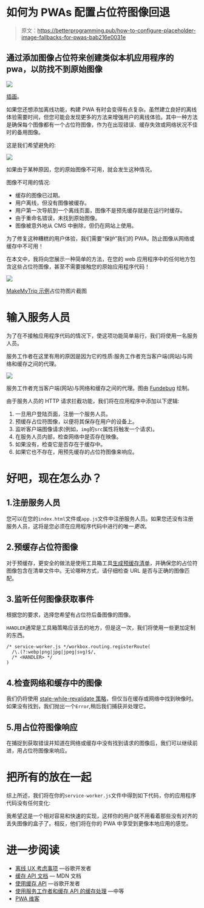 # 如何为 PWAs 配置占位符图像回退

> 原文：<https://betterprogramming.pub/how-to-configure-placeholder-image-fallbacks-for-pwas-bab216e0031e>

## 通过添加图像占位符来创建类似本机应用程序的 pwa，以防找不到原始图像

![](img/bd8c2928d25857a0be0e1d99553c7d17.png)

[插画](https://undraw.co/illustrations)。

如果您还想添加离线功能，构建 PWA 有时会变得有点复杂。虽然建立良好的离线体验需要时间，但您可能会发现更多的方法来增强用户的离线体验。其中一种方法是确保每个图像都有一个占位符图像，作为在出现错误、缓存失效或网络状况不佳时的备用图像。

这是我们希望避免的:

![](img/1b9353bd1c3af23020b703124e457bb9.png)

如果由于某种原因，您的原始图像不可用，就会发生这种情况。

图像不可用的情况:

*   缓存的图像已过期。
*   用户离线，但没有图像被缓存。
*   用户第一次导航到一个离线页面，图像不是预先缓存就是在运行时缓存。
*   由于重命名错误，未找到原始图像。
*   图像被意外地从 CMS 中删除，但仍在网站上使用。

为了修复这种糟糕的用户体验，我们需要“保护”我们的 PWA，防止图像从网络或缓存中不可用！

在本文中，我将向您展示一种简单的方法，在您的 web 应用程序中的任何地方包含这些占位符图像，甚至不需要接触您的原始应用程序代码！

![](img/0f0e55343c457e592eae943428932741.png)

[MakeMyTrip 示例](https://thegoodmobileui.com/#/screenshot/makemytrip-images-placeholders)占位符图片截图

# 输入服务人员

为了在不接触应用程序代码的情况下，使这项功能简单易行，我们将使用一名服务人员。

服务工作者在这里有用的原因是因为它的性质:服务工作者充当客户端(网站)与网络和缓存之间的代理。

[![](img/028def44c98a786080fdda0a1fffa49b.png)](https://www.wisdomgeek.com/development/web-development/service-worker-progressive-web-applications/)

服务工作者充当客户端(网站)与网络和缓存之间的代理。图由 [Fundebug](https://zhuanlan.zhihu.com/p/54004486) 绘制。

由于服务人员的 HTTP 请求拦截功能，我们将在应用程序中添加以下逻辑:

1.  一旦用户登陆页面，注册一个服务人员。
2.  预缓存占位符图像，以便将其保存在用户的设备上。
3.  监听客户端图像请求(例如，`img`的`src`属性将触发一个请求)。
4.  在服务人员内部，检查网络中是否存在映像。
5.  如果没有，检查它是否存在于缓存中。
6.  如果它也不存在，用预先缓存的占位符图像来响应。

# 好吧，现在怎么办？

## 1.注册服务人员

您可以在您的`index.html`文件或`app.js`文件中注册服务人员。如果您还没有注册服务人员，这将是您必须在应用程序代码中进行的唯一*更改*。

## 2.预缓存占位符图像

对于预缓存，更安全的做法是使用工具箱工具[生成预缓存清单](https://developers.google.com/web/tools/workbox/guides/precache-files#generating_a_precache_manifest)，并确保您的占位符图像包含在清单文件中。无论哪种方式，请仔细检查 URL 是否与正确的图像匹配。

## 3.监听任何图像获取事件

根据您的要求，选择您希望有占位符后备图像的图像。

`HANDLER`通常是工具箱策略应该去的地方，但是这一次，我们将使用一些更加定制的东西。

```
/* service-worker.js */workbox.routing.registerRoute(
  /\.(?:webp|png|jpg|jpeg|svg)$/,
  /* <HANDLER> */
)
```

## 4.检查网络和缓存中的图像

我们仍将使用 [stale-while-revalidate 策略](https://developers.google.com/web/tools/workbox/modules/workbox-strategies#stale-while-revalidate)，但仅当在缓存或网络中找到映像时。如果没有找到，我们抛出一个`Error`,稍后我们捕获并处理它。

## 5.用占位符图像响应

在捕捉到获取错误并知道在网络或缓存中没有找到请求的图像后，我们可以继续前进，用占位符图像来响应。

# 把所有的放在一起

综上所述，我们将在你的`service-worker.js`文件中得到如下代码，你的应用程序代码没有任何变化:

我希望这是一个相对容易和快速的实现，这样你的用户就不用看着那些没有对齐的丢失图像的盒子了。相反，他们将在你的 PWA 中享受到更像本地应用的感觉。

# 进一步阅读

*   [离线 UX 考虑事项](https://developers.google.com/web/fundamentals/instant-and-offline/offline-ux) —谷歌开发者
*   [缓存 API 文档](https://developer.mozilla.org/en-US/docs/Web/API/Cache) — MDN 文档
*   [使用缓存 API](https://developers.google.com/web/fundamentals/instant-and-offline/web-storage/cache-api) —谷歌开发者
*   [使用服务工作者和缓存 API 的缓存处理](https://medium.com/@charistheodoulou/7c00c478d39b?source=friends_link&sk=414f61ce6a9b9d612be1d617217422ad) —中等
*   [PWA 维客](http://pwa.js.org/)